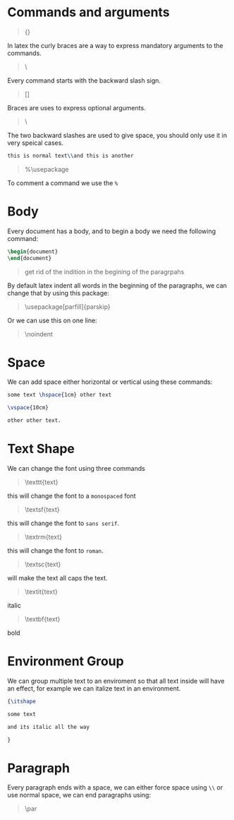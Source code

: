 # Commands and arguments

> {}

In latex the curly braces are a way to express mandatory
arguments to the commands.

> \

Every command starts with the backward slash sign.

> []

Braces are uses to express optional arguments.

> \\

The two backward slashes are used to give space, you should
only use it in very speical cases.

```tex
this is normal text\\and this is another
```

> %\usepackage

To comment a command we use the `%`

# Body

Every document has a body, and to begin a body we need the 
following command:

```tex
\begin{document}
\end{document}
```

> get rid of the indition in the begining of the paragrpahs

By default latex indent all words in the beginning of the
paragraphs, we can change that by using this package:

> \usepackage[parfill]{parskip}

Or we can use this on one line:

> \noindent

# Space

We can add space either horizontal or vertical using these
commands:

```tex
some text \hspace{1cm} other text

\vspace{10cm}

other other text.
```

# Text Shape

We can change the font using three commands

> \texttt{text}

this will change the font to a `monospaced` font

> \textsf{text}

this will change the font to `sans serif`.

>\textrm{text}

this will change the font to `roman`.

> \textsc{text}

will make the text all caps the text.

> \textit{text}

italic

> \textbf{text}

bold

# Environment Group

We can group multiple text to an enviroment so that all
text inside will have an effect, for example we can
italize text in an environment.

```tex
{\itshape

some text

and its italic all the way

}
```

# Paragraph

Every paragraph ends with a space, we can either force 
space using `\\` or use normal space, we can end paragraphs
using:

> \par


